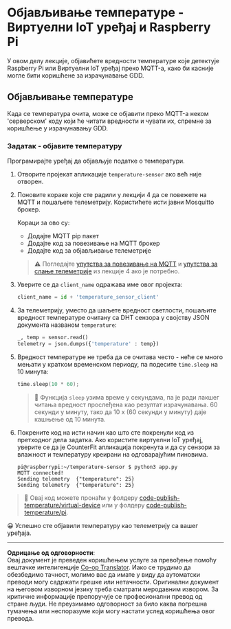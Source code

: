 <!--
CO_OP_TRANSLATOR_METADATA:
{
  "original_hash": "4efc74299e19f5d08f2f3f34451a11ba",
  "translation_date": "2025-08-28T15:13:53+00:00",
  "source_file": "2-farm/lessons/1-predict-plant-growth/single-board-computer-temp-publish.md",
  "language_code": "sr"
}
-->
# Објављивање температуре - Виртуелни IoT уређај и Raspberry Pi

У овом делу лекције, објавићете вредности температуре које детектује Raspberry Pi или Виртуелни IoT уређај преко MQTT-а, како би касније могле бити коришћене за израчунавање GDD.

## Објављивање температуре

Када се температура очита, може се објавити преко MQTT-а неком 'серверском' коду који ће читати вредности и чувати их, спремне за коришћење у израчунавању GDD.

### Задатак - објавите температуру

Програмирајте уређај да објављује податке о температури.

1. Отворите пројекат апликације `temperature-sensor` ако већ није отворен.

1. Поновите кораке које сте радили у лекцији 4 да се повежете на MQTT и пошаљете телеметрију. Користићете исти јавни Mosquitto брокер.

    Кораци за ово су:

    - Додајте MQTT pip пакет
    - Додајте код за повезивање на MQTT брокер
    - Додајте код за објављивање телеметрије

    > ⚠️ Погледајте [упутства за повезивање на MQTT](../../../1-getting-started/lessons/4-connect-internet/single-board-computer-mqtt.md) и [упутства за слање телеметрије](../../../1-getting-started/lessons/4-connect-internet/single-board-computer-telemetry.md) из лекције 4 ако је потребно.

1. Уверите се да `client_name` одражава име овог пројекта:

    ```python
    client_name = id + 'temperature_sensor_client'
    ```

1. За телеметрију, уместо да шаљете вредност светлости, пошаљите вредност температуре очитану са DHT сензора у својству JSON документа названом `temperature`:

    ```python
    _, temp = sensor.read()
    telemetry = json.dumps({'temperature' : temp})
    ```

1. Вредност температуре не треба да се очитава често - неће се много мењати у кратком временском периоду, па подесите `time.sleep` на 10 минута:

    ```cpp
    time.sleep(10 * 60);
    ```

    > 💁 Функција `sleep` узима време у секундама, па је ради лакшег читања вредност прослеђена као резултат израчунавања. 60 секунди у минуту, тако да 10 x (60 секунди у минуту) даје кашњење од 10 минута.

1. Покрените код на исти начин као што сте покренули код из претходног дела задатка. Ако користите виртуелни IoT уређај, уверите се да је CounterFit апликација покренута и да су сензори за влажност и температуру креирани на одговарајућим пиновима.

    ```output
    pi@raspberrypi:~/temperature-sensor $ python3 app.py
    MQTT connected!
    Sending telemetry  {"temperature": 25}
    Sending telemetry  {"temperature": 25}
    ```

> 💁 Овај код можете пронаћи у фолдеру [code-publish-temperature/virtual-device](../../../../../2-farm/lessons/1-predict-plant-growth/code-publish-temperature/virtual-device) или у фолдеру [code-publish-temperature/pi](../../../../../2-farm/lessons/1-predict-plant-growth/code-publish-temperature/pi).

😀 Успешно сте објавили температуру као телеметрију са вашег уређаја.

---

**Одрицање од одговорности**:  
Овај документ је преведен коришћењем услуге за превођење помоћу вештачке интелигенције [Co-op Translator](https://github.com/Azure/co-op-translator). Иако се трудимо да обезбедимо тачност, молимо вас да имате у виду да аутоматски преводи могу садржати грешке или нетачности. Оригинални документ на његовом изворном језику треба сматрати меродавним извором. За критичне информације препоручује се професионални превод од стране људи. Не преузимамо одговорност за било каква погрешна тумачења или неспоразуме који могу настати услед коришћења овог превода.
